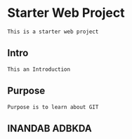 # Starter Web Project
	This is a starter web project
## Intro
	This an Introduction
## Purpose
	Purpose is to learn about GIT
## INANDAB ADBKDA